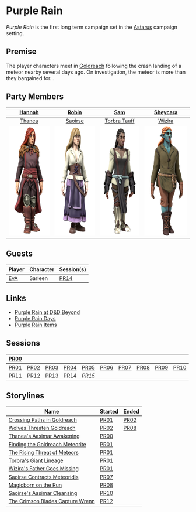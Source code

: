 # Purple Rain

*Purple Rain* is the first long term campaign set in the [Astarus](../../astarus/README.md) campaign setting.

## Premise

The player characters meet in [Goldreach](../../astarus/civilisations/kingdom-of-astor/settlements/goldreach/README.md) following the crash landing of a meteor nearby several days ago. On investigation, the meteor is more than they bargained for...

## Party Members

| [Hannah](../../players/hannah.md) | [Robin](../../players/robin.md) | [Sam](../../players/sam.md) | [Sheycara](../../players/sheycara.md) |
|:---:|:---:|:---:|:---:|
| [Thanea](../../astarus/people/thanea.md) | [Saoirse](../../astarus/people/saoirse.md) | [Torbra Tauff](../../astarus/people/torbra-tauff.md) | [Wizira](../../astarus/people/wizira.md) |
| <img src="../../images/people/thanea.png" height="300" /> | <img src="../../images/people/saoirse.png" height="300" /> | <img src="../../images/people/torbra.png" height="300" /> | <img src="../../images/people/wizira.png" height="300" /> |

## Guests

| Player | Character | Session(s) |
| --- | --- | --- |
| [EvA](../../players/eva.md) | Sarleen | [PR14](sessions.md/PR14.md) |

## Links

- [Purple Rain at D&D Beyond](https://www.dndbeyond.com/campaigns/1397675)
- [Purple Rain Days](days.md)
- [Purple Rain Items](items.md)

## Sessions

| [PR00](sessions.md/PR00.md) | | | | | | | | | |
|:---:|:---:|:---:|:---:|:---:|:---:|:---:|:---:|:---:|:---:|
| [PR01](sessions.md/PR01.md) | [PR02](sessions.md/PR02.md) | [PR03](sessions.md/PR03.md) | [PR04](sessions.md/PR04.md) | [PR05](sessions.md/PR05.md) | [PR06](sessions.md/PR06.md) | [PR07](sessions.md/PR07.md) | [PR08](sessions.md/PR08.md) | [PR09](sessions.md/PR09.md) | [PR10](sessions.md/PR10.md) |
| [PR11](sessions.md/PR11.md) | [PR12](sessions.md/PR12.md) | [PR13](sessions.md/PR13.md) | [PR14](sessions.md/PR14.md) | *[PR15](sessions.md/PR15.md)* |

## Storylines

| Name | Started | Ended |
| --- | --- | --- |
| [Crossing Paths in Goldreach](storylines.md/crossing-paths-in-goldreach.md) | [PR01](sessions.md/PR01.md) | [PR02](sessions.md/PR02.md) |
| [Wolves Threaten Goldreach](storylines.md/wolves-threaten-goldreach.md) | [PR02](sessions.md/PR02.md) | [PR08](sessions.md/PR08.md) |
| [Thanea's Aasimar Awakening](storylines.md/thaneas-aasimar-awakening.md) | [PR00](sessions.md/PR00.md) | |
| [Finding the Goldreach Meteorite](storylines.md/finding-the-goldreach-meteorite.md) | [PR01](sessions.md/PR01.md) | |
| [The Rising Threat of Meteors](storylines.md/the-rising-threat-of-meteors.md) | [PR01](sessions.md/PR01.md) | |
| [Torbra's Giant Lineage](storylines.md/torbras-giant-lineage.md) | [PR01](sessions.md/PR01.md) | |
| [Wizira's Father Goes Missing](storylines.md/wiziras-father-goes-missing.md) | [PR01](sessions.md/PR01.md) | |
| [Saoirse Contracts Meteoridis](storylines.md/saoirse-contracts-meteoridis.md) | [PR07](sessions.md/PR07.md) | |
| [Magicborn on the Run](storylines.md/magicborn-on-the-run.md) | [PR08](sessions.md/PR08.md) | |
| [Saoirse's Aasimar Cleansing](storylines.md/saoirses-aasimar-cleansing.md) | [PR10](sessions.md/PR10.md) | |
| [The Crimson Blades Capture Wrenn](storylines.md/the-crimson-blades-capture-wrenn.md) | [PR12](sessions.md/PR12.md) | |
